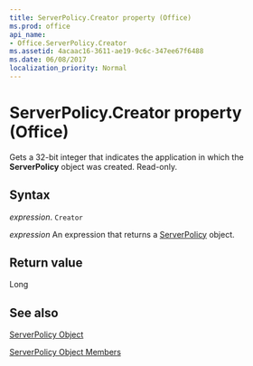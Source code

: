 ```yaml
---
title: ServerPolicy.Creator property (Office)
ms.prod: office
api_name:
- Office.ServerPolicy.Creator
ms.assetid: 4acaac16-3611-ae19-9c6c-347ee67f6488
ms.date: 06/08/2017
localization_priority: Normal
---
```



# ServerPolicy.Creator property (Office)

Gets a 32-bit integer that indicates the application in which the  **ServerPolicy** object was created. Read-only.


## Syntax

_expression_. `Creator`

 _expression_ An expression that returns a [ServerPolicy](Office.ServerPolicy.md) object.


## Return value

Long


## See also


[ServerPolicy Object](Office.ServerPolicy.md)



[ServerPolicy Object Members](./overview/Library-Reference/serverpolicy-members-office.md)

